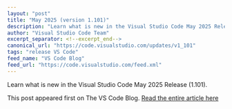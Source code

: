 ```yaml
---
layout: "post"
title: "May 2025 (version 1.101)"
description: "Learn what is new in the Visual Studio Code May 2025 Release (1.101)."
author: "Visual Studio Code Team"
excerpt_separator: <!--excerpt_end-->
canonical_url: "https://code.visualstudio.com/updates/v1_101"
tags: "release VS Code"
feed_name: "VS Code Blog"
feed_url: "https://code.visualstudio.com/feed.xml"
---
```


Learn what is new in the Visual Studio Code May 2025 Release (1.101).<!--excerpt_end-->

This post appeared first on The VS Code Blog. [Read the entire article here](https://code.visualstudio.com/updates/v1_101)
